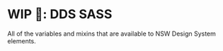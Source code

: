 # WIP 🐣: DDS SASS

All of the variables and mixins that are available to NSW Design System elements.
